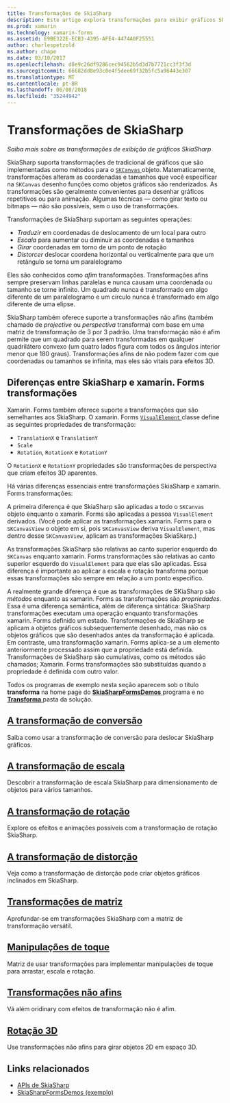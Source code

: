 ```yaml
---
title: Transformações de SkiaSharp
description: Este artigo explora transformações para exibir gráficos SkiaSharp em aplicativos xamarin. Forms e demonstra isso com o código de exemplo.
ms.prod: xamarin
ms.technology: xamarin-forms
ms.assetid: E9BE322E-ECB3-4395-AFE4-4474A0F25551
author: charlespetzold
ms.author: chape
ms.date: 03/10/2017
ms.openlocfilehash: d8e9c26df9286cec94562b5d3d7b7721cc3f3f3d
ms.sourcegitcommit: 66682dd8e93c0e4f5dee69f32b5fc5a96443e307
ms.translationtype: MT
ms.contentlocale: pt-BR
ms.lasthandoff: 06/08/2018
ms.locfileid: "35244942"
---
```

# <a name="skiasharp-transforms"></a>Transformações de SkiaSharp

_Saiba mais sobre as transformações de exibição de gráficos SkiaSharp_

SkiaSharp suporta transformações de tradicional de gráficos que são implementadas como métodos para o [ `SKCanvas` ](https://developer.xamarin.com/api/type/SkiaSharp.SKCanvas/) objeto. Matematicamente, transformações alteram as coordenadas e tamanhos que você especificar na `SKCanvas` desenho funções como objetos gráficos são renderizados. As transformações são geralmente convenientes para desenhar gráficos repetitivos ou para animação. Algumas técnicas &mdash; como girar texto ou bitmaps &mdash; não são possíveis, sem o uso de transformações.

Transformações de SkiaSharp suportam as seguintes operações:

- *Traduzir* em coordenadas de deslocamento de um local para outro
- *Escala* para aumentar ou diminuir as coordenadas e tamanhos
- *Girar* coordenadas em torno de um ponto de rotação
- *Distorcer* deslocar coordena horizontal ou verticalmente para que um retângulo se torna um paralelogramo

Eles são conhecidos como *afim* transformações. Transformações afins sempre preservam linhas paralelas e nunca causam uma coordenada ou tamanho se torne infinito. Um quadrado nunca é transformado em algo diferente de um paralelogramo e um círculo nunca é transformado em algo diferente de uma elipse.

SkiaSharp também oferece suporte a transformações não afins (também chamado de *projective* ou *perspectiva* transforma) com base em uma matriz de transformação de 3 por 3 padrão. Uma transformação não é afim permite que um quadrado para serem transformadas em qualquer quadrilátero convexo (um quatro lados figura com todos os ângulos interior menor que 180 graus). Transformações afins de não podem fazer com que coordenadas ou tamanhos se infinita, mas eles são vitais para efeitos 3D.

## <a name="differences-between-skiasharp-and-xamarinforms-transforms"></a>Diferenças entre SkiaSharp e xamarin. Forms transformações

Xamarin. Forms também oferece suporte a transformações que são semelhantes aos SkiaSharp. O xamarin. Forms [ `VisualElement` ](https://developer.xamarin.com/api/type/Xamarin.Forms.VisualElement/) classe define as seguintes propriedades de transformação:

- `TranslationX` e `TranslationY`
- `Scale`
- `Rotation`, `RotationX` e `RotationY`

O `RotationX` e `RotationY` propriedades são transformações de perspectiva que criam efeitos 3D aparentes.

Há várias diferenças essenciais entre transformações SkiaSharp e xamarin. Forms transformações:

A primeira diferença é que SkiaSharp são aplicadas a todo o `SKCanvas` objeto enquanto o xamarin. Forms são aplicadas a pessoa `VisualElement` derivados. (Você pode aplicar as transformações xamarin. Forms para o `SKCanvasView` o objeto em si, pois `SKCanvasView` deriva `VisualElement`, mas dentro desse `SKCanvasView`, aplicam as transformações SkiaSkarp.)

As transformações SkiaSharp são relativas ao canto superior esquerdo do `SKCanvas` enquanto xamarin. Forms transformações são relativas ao canto superior esquerdo do `VisualElement` para que elas são aplicadas. Essa diferença é importante ao aplicar a escala e rotação transforma porque essas transformações são sempre em relação a um ponto específico.

A realmente grande diferença é que as transformações de SKiaSharp são *métodos* enquanto as xamarin. Forms as transformações são *propriedades*. Essa é uma diferença semântica, além de diferença sintática: SkiaSharp transformações executam uma operação enquanto transformações xamarin. Forms definido um estado. Transformações de SkiaSharp se aplicam a objetos gráficos subsequentemente desenhado, mas não os objetos gráficos que são desenhados antes da transformação é aplicada. Em contraste, uma transformação xamarin. Forms aplica-se a um elemento anteriormente processado assim que a propriedade está definida. Transformações de SkiaSharp são cumulativas, como os métodos são chamados; Xamarin. Forms transformações são substituídas quando a propriedade é definida com outro valor.

Todos os programas de exemplo nesta seção aparecem sob o título **transforma** na home page do [ **SkiaSharpFormsDemos** ](https://developer.xamarin.com/samples/xamarin-forms/SkiaSharpForms/Demos/) programa e no [ **Transforma** ](https://github.com/xamarin/xamarin-forms-samples/tree/master/SkiaSharpForms/Demos/Demos/SkiaSharpFormsDemos/Transforms) pasta da solução.

## <a name="the-translate-transformtranslatemd"></a>[A transformação de conversão](translate.md)

Saiba como usar a transformação de conversão para deslocar SkiaSharp gráficos.

## <a name="the-scale-transformscalemd"></a>[A transformação de escala](scale.md)

Descobrir a transformação de escala SkiaSharp para dimensionamento de objetos para vários tamanhos.

## <a name="the-rotate-transformrotatemd"></a>[A transformação de rotação](rotate.md)

Explore os efeitos e animações possíveis com a transformação de rotação SkiaSharp.

## <a name="the-skew-transformskewmd"></a>[A transformação de distorção](skew.md)

Veja como a transformação de distorção pode criar objetos gráficos inclinados em SkiaSharp.

## <a name="matrix-transformsmatrixmd"></a>[Transformações de matriz](matrix.md)

Aprofundar-se em transformações SkiaSharp com a matriz de transformação versátil.

## <a name="touch-manipulationstouchmd"></a>[Manipulações de toque](touch.md)

Matriz de usar transformações para implementar manipulações de toque para arrastar, escala e rotação.

## <a name="non-affine-transformsnon-affinemd"></a>[Transformações não afins](non-affine.md)

Vá além oridinary com efeitos de transformação não é afim.

## <a name="3d-rotation3d-rotationmd"></a>[Rotação 3D](3d-rotation.md)

Use transformações não afins para girar objetos 2D em espaço 3D.


## <a name="related-links"></a>Links relacionados

- [APIs de SkiaSharp](https://developer.xamarin.com/api/root/SkiaSharp/)
- [SkiaSharpFormsDemos (exemplo)](https://developer.xamarin.com/samples/xamarin-forms/SkiaSharpForms/Demos/)
